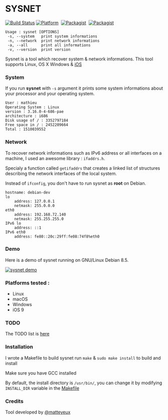# SYSNET

[![Build Status](https://travis-ci.com/matteyeux/sysnet.svg?token=vsNybsdJnqqFaoRpWKLL&branch=master)](https://travis-ci.com/matteyeux/sysnet)
[![Platform](https://img.shields.io/badge/platform-multiples-yellowgreen.svg)](https://github.com/matteyeux/sysnet#platforms-tested-) 
[![Packagist](https://img.shields.io/badge/license-MIT-orange.svg)](https://github.com/matteyeux/sysnet/blob/master/LICENSE)&nbsp;
[![Packagist](https://img.shields.io/badge/contact-matteyeux-blue.svg)](https://twitter.com/matteyeux) 

```
Usage : sysnet [OPTIONS]
 -s, --system   print system informations
 -n, --network  print network informations
 -a, --all      print all informations
 -v, --version  print version
```

Sysnet is a tool which recover system & network informations.
This tool supports Linux, OS X Windows & [iOS](https://github.com/theos/theos)

###  System 

If you run __sysnet__ with `-s` argument it prints some system informations about your processor and your operating system.

```
User : mathieu
Operating System : Linux
version : 3.16.0-4-686-pae
architecture : i686
Disk usage of / : 3352797184
Free space in / : 2452209664
Total : 1510039552
```

### Network

To recover network informations such as IPv6 address or all interfaces on a machine, I used an awesome library : `ifaddrs.h`.

Specialy a function called `getifaddrs` that  creates a linked list of structures describing the network interfaces of the local system.

Instead of `ifconfig`, you don't have to run sysnet as **root** on Debian.

```
hostname: debian-dev
lo
	address: 127.0.0.1
	netmask: 255.0.0.0
eth0
	address: 192.168.72.140
	netmask: 255.255.255.0
IPv6 lo
	address: ::1
IPv6 eth0
	address: fe80::20c:29ff:fe08:74f8%eth0
```



### Demo

Here is a demo of sysnet running on GNU/Linux Debian 8.5. 

[![sysnet demo](https://asciinema.org/a/6jo8dd7d66ljrso5xon8ob5ub.png)](https://asciinema.org/a/6jo8dd7d66ljrso5xon8ob5ub)

### Platforms tested :

- Linux
- macOS
- Windows
- iOS 9

### TODO

The TODO list is [here](https://github.com/matteyeux/sysnet/projects/1)
### Installation 

I wrote a Makefile to build sysnet run `make` & `sudo make install` to build and install

Make sure you have GCC installed

By default, the install directory is `/usr/bin/`, you can change it by modifying `INSTALL_DIR` variable in the [Makefile](https://github.com/matteyeux/sysnet/blob/master/Makefile#L4) 



### Credits

Tool developed by [@matteyeux](https://twitter.com/matteyeux)
